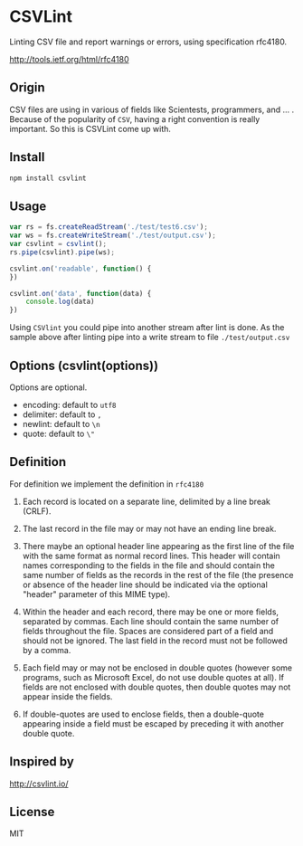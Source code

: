 # CSVLint

Linting CSV file and report warnings or errors, using specification rfc4180.

http://tools.ietf.org/html/rfc4180

## Origin

CSV files are using in various of fields like Scientests, programmers, and ... . Because of the popularity of `CSV`, having a right convention is really important. So this is CSVLint come up with.

## Install

```javascript
npm install csvlint
```

## Usage

```javascript
var rs = fs.createReadStream('./test/test6.csv');
var ws = fs.createWriteStream('./test/output.csv');
var csvlint = csvlint();
rs.pipe(csvlint).pipe(ws);

csvlint.on('readable', function() {
})

csvlint.on('data', function(data) {
    console.log(data)
})
```

Using `CSVlint` you could pipe into another stream after lint is done. As the sample above after linting pipe into a write stream to file `./test/output.csv`

## Options (csvlint(options))

Options are optional. 

- encoding: default to `utf8`
- delimiter: default to `,`
- newlint: default to `\n`
- quote: default to `\"`

## Definition

For definition we implement the definition in `rfc4180`

1.  Each record is located on a separate line, delimited by a line break (CRLF).

2.  The last record in the file may or may not have an ending line break.

3.  There maybe an optional header line appearing as the first line of the file with the same format as normal record lines.  This header will contain names corresponding to the fields in the file and should contain the same number of fields as the records in the rest of the file (the presence or absence of the header line should be indicated via the optional "header" parameter of this MIME type). 

4.  Within the header and each record, there may be one or more fields, separated by commas.  Each line should contain the same number of fields throughout the file.  Spaces are considered part of a field and should not be ignored.  The last field in the record must not be followed by a comma.

5.  Each field may or may not be enclosed in double quotes (however some programs, such as Microsoft Excel, do not use double quotes at all).  If fields are not enclosed with double quotes, then double quotes may not appear inside the fields.

6.  If double-quotes are used to enclose fields, then a double-quote appearing inside a field must be escaped by preceding it with another double quote.

## Inspired by

http://csvlint.io/ 

## License

MIT
